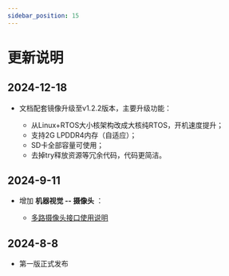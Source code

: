 ```yaml
---
sidebar_position: 15
---
```


# 更新说明

## 2024-12-18

- 文档配套镜像升级至v1.2.2版本，主要升级功能：

    - 从Linux+RTOS大小核架构改成大核纯RTOS，开机速度提升；
    - 支持2G LPDDR4内存（自适应）；
    - SD卡全部容量可使用；
    - 去掉try释放资源等冗余代码，代码更简洁。
   

## 2024-9-11

- 增加 **机器视觉 -- 摄像头** ：

    - [多路摄像头接口使用说明](./machine_vision/camera.md#多路摄像头接口使用) 

## 2024-8-8

- 第一版正式发布 